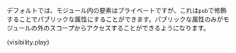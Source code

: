<!-- By default, the items in a module have private visibility, but this can be
overridden with the `pub` modifier. Only the public items of a module can be
accessed from outside the module scope. -->
デフォルトでは、モジュール内の要素はプライベートですが、これは`pub`で修飾することでパブリックな属性にすることができます。パブリックな属性のみがモジュールの外のスコープからアクセスすることができるようになります。

{visibility.play}
